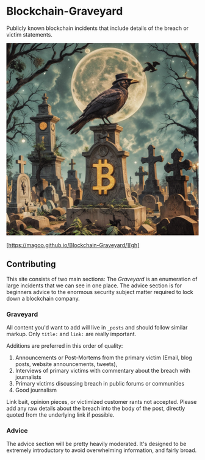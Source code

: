 # Blockchain-Graveyard
Publicly known blockchain incidents that include details of the breach or victim statements.

<p align="center">
  <img src="./graveyard.png" alt="Blockchain-Graveyard image" width="700">
</p>

[https://magoo.github.io/Blockchain-Graveyard/][gh]

## Contributing
This site consists of two main sections: The _Graveyard_ is an enumeration of large incidents that we can see in one place. The advice section is for beginners advice to the enormous security subject matter required to lock down a blockchain company.

### Graveyard
All content you'd want to add will live in `_posts` and should follow similar markup. Only `title:` and `link:` are really important.

Additions are preferred in this order of quality:

1. Announcements or Post-Mortems from the primary victim (Email, blog posts, website announcements, tweets),
2. Interviews of primary victims with commentary about the breach with journalists
3. Primary victims discussing breach in public forums or communities
4. Good journalism

Link bait, opinion pieces, or victimized customer rants not accepted. Please add any raw details about the breach into the body of the post, directly quoted from the underlying link if possible.

### Advice
The advice section will be pretty heavily moderated. It's designed to be extremely introductory to avoid overwhelming information, and fairly broad.

[gh]: https://magoo.github.io/Blockchain-Graveyard/
